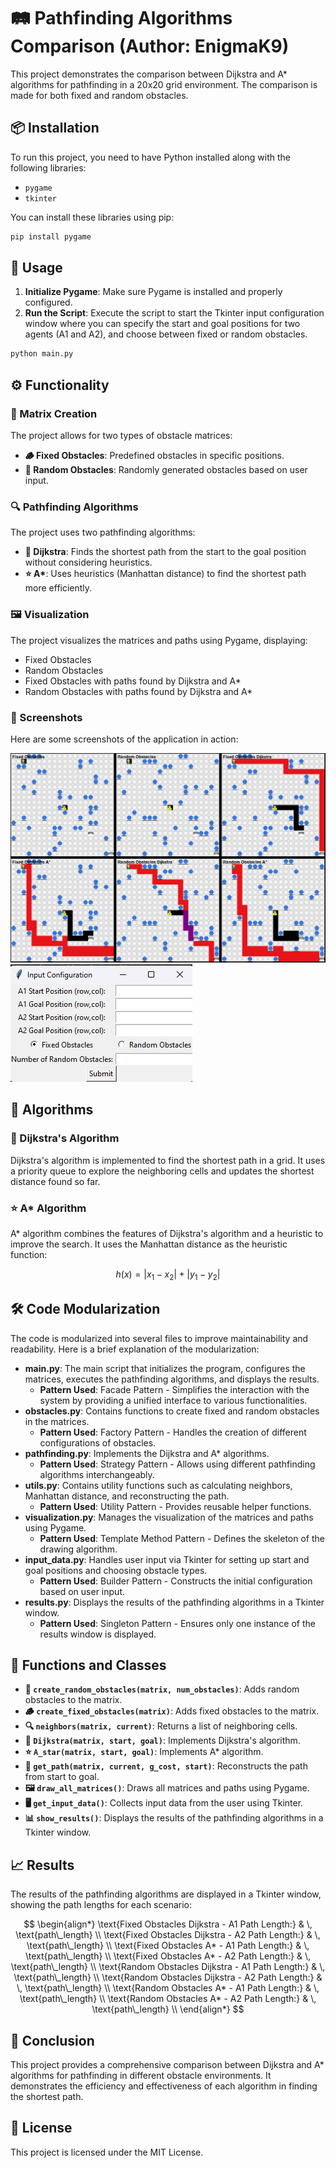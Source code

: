 # 🛤️ Pathfinding Algorithms Comparison (Author: EnigmaK9)

This project demonstrates the comparison between Dijkstra and A\* algorithms for pathfinding in a 20x20 grid environment. The comparison is made for both fixed and random obstacles.

## 📦 Installation

To run this project, you need to have Python installed along with the following libraries:

- `pygame`
- `tkinter`

You can install these libraries using pip:

```bash
pip install pygame
```

## 🚀 Usage

1. **Initialize Pygame**: Make sure Pygame is installed and properly configured.
2. **Run the Script**: Execute the script to start the Tkinter input configuration window where you can specify the start and goal positions for two agents (A1 and A2), and choose between fixed or random obstacles.

```bash
python main.py
```

## ⚙️ Functionality

### 🧩 Matrix Creation

The project allows for two types of obstacle matrices:

- **🪵 Fixed Obstacles**: Predefined obstacles in specific positions.
- **🎲 Random Obstacles**: Randomly generated obstacles based on user input.

### 🔍 Pathfinding Algorithms

The project uses two pathfinding algorithms:

- **🔄 Dijkstra**: Finds the shortest path from the start to the goal position without considering heuristics.
- **⭐ A\***: Uses heuristics (Manhattan distance) to find the shortest path more efficiently.

### 🖼️ Visualization

The project visualizes the matrices and paths using Pygame, displaying:

- Fixed Obstacles
- Random Obstacles
- Fixed Obstacles with paths found by Dijkstra and A\*
- Random Obstacles with paths found by Dijkstra and A\*

### 📸 Screenshots

Here are some screenshots of the application in action:

![Screenshot 1](screenshot.png)
![Screenshot 2](screenshot2.png)

## 🧮 Algorithms

### 🔄 Dijkstra's Algorithm

Dijkstra's algorithm is implemented to find the shortest path in a grid. It uses a priority queue to explore the neighboring cells and updates the shortest distance found so far.

### ⭐ A\* Algorithm

A\* algorithm combines the features of Dijkstra's algorithm and a heuristic to improve the search. It uses the Manhattan distance as the heuristic function:

$$
h(x) = |x_1 - x_2| + |y_1 - y_2|
$$

## 🛠️ Code Modularization

The code is modularized into several files to improve maintainability and readability. Here is a brief explanation of the modularization:

- **main.py**: The main script that initializes the program, configures the matrices, executes the pathfinding algorithms, and displays the results.
  - **Pattern Used**: Facade Pattern - Simplifies the interaction with the system by providing a unified interface to various functionalities.
- **obstacles.py**: Contains functions to create fixed and random obstacles in the matrices.
  - **Pattern Used**: Factory Pattern - Handles the creation of different configurations of obstacles.
- **pathfinding.py**: Implements the Dijkstra and A\* algorithms.
  - **Pattern Used**: Strategy Pattern - Allows using different pathfinding algorithms interchangeably.
- **utils.py**: Contains utility functions such as calculating neighbors, Manhattan distance, and reconstructing the path.
  - **Pattern Used**: Utility Pattern - Provides reusable helper functions.
- **visualization.py**: Manages the visualization of the matrices and paths using Pygame.
  - **Pattern Used**: Template Method Pattern - Defines the skeleton of the drawing algorithm.
- **input_data.py**: Handles user input via Tkinter for setting up start and goal positions and choosing obstacle types.
  - **Pattern Used**: Builder Pattern - Constructs the initial configuration based on user input.
- **results.py**: Displays the results of the pathfinding algorithms in a Tkinter window.
  - **Pattern Used**: Singleton Pattern - Ensures only one instance of the results window is displayed.

## 🧮 Functions and Classes

- **🔄 `create_random_obstacles(matrix, num_obstacles)`**: Adds random obstacles to the matrix.
- **🪵 `create_fixed_obstacles(matrix)`**: Adds fixed obstacles to the matrix.
- **🔍 `neighbors(matrix, current)`**: Returns a list of neighboring cells.
- **🔄 `Dijkstra(matrix, start, goal)`**: Implements Dijkstra's algorithm.
- **⭐ `A_star(matrix, start, goal)`**: Implements A\* algorithm.
- **🔗 `get_path(matrix, current, g_cost, start)`**: Reconstructs the path from start to goal.
- **🖼️ `draw_all_matrices()`**: Draws all matrices and paths using Pygame.
- **🖥️ `get_input_data()`**: Collects input data from the user using Tkinter.
- **📊 `show_results()`**: Displays the results of the pathfinding algorithms in a Tkinter window.

## 📈 Results

The results of the pathfinding algorithms are displayed in a Tkinter window, showing the path lengths for each scenario:

$$
\begin{align*}
\text{Fixed Obstacles Dijkstra - A1 Path Length:} & \, \text{path\_length} \\
\text{Fixed Obstacles Dijkstra - A2 Path Length:} & \, \text{path\_length} \\
\text{Fixed Obstacles A* - A1 Path Length:} & \, \text{path\_length} \\
\text{Fixed Obstacles A* - A2 Path Length:} & \, \text{path\_length} \\
\text{Random Obstacles Dijkstra - A1 Path Length:} & \, \text{path\_length} \\
\text{Random Obstacles Dijkstra - A2 Path Length:} & \, \text{path\_length} \\
\text{Random Obstacles A* - A1 Path Length:} & \, \text{path\_length} \\
\text{Random Obstacles A* - A2 Path Length:} & \, \text{path\_length} \\
\end{align*}
$$

## 📜 Conclusion

This project provides a comprehensive comparison between Dijkstra and A\* algorithms for pathfinding in different obstacle environments. It demonstrates the efficiency and effectiveness of each algorithm in finding the shortest path.

## 📄 License

This project is licensed under the MIT License.
